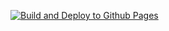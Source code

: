[![Build and Deploy to Github Pages](https://github.com/Esposito-Matteo/academiclife/actions/workflows/main.yml/badge.svg)](https://github.com/Esposito-Matteo/academiclife/actions/workflows/main.yml)
